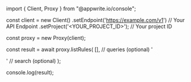 import { Client, Proxy } from "@appwrite.io/console";

const client = new Client()
    .setEndpoint('https://example.com/v1') // Your API Endpoint
    .setProject('<YOUR_PROJECT_ID>'); // Your project ID

const proxy = new Proxy(client);

const result = await proxy.listRules(
    [], // queries (optional)
    '<SEARCH>' // search (optional)
);

console.log(result);
